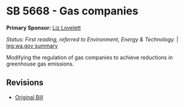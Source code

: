 # SB 5668 - Gas companies
**Primary Sponsor:** [Liz Lovelett](/person/leg/liz.lovelett.md)

*Status: First reading, referred to Environment, Energy & Technology.* | [leg.wa.gov summary](https://app.leg.wa.gov/billsummary?BillNumber=5668&Year=2021)

Modifying the regulation of gas companies to achieve reductions in greenhouse gas emissions.

## Revisions
* [Original Bill](1/)